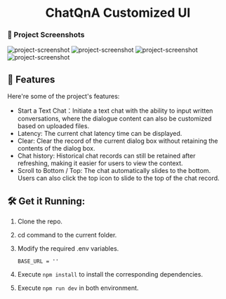 <h1 align="center" id="title"> ChatQnA Customized UI</h1>

### 📸 Project Screenshots

![project-screenshot](https://imgur.com/mdk4b8F.png)
![project-screenshot](https://imgur.com/hzh6Aog.png)
![project-screenshot](https://imgur.com/JZ6b2yF.png)
![project-screenshot](https://imgur.com/KFV4UPD.png)



<h2>🧐 Features</h2>

Here're some of the project's features:

- Start a Text Chat：Initiate a text chat with the ability to input written conversations, where the dialogue content can also be customized based on uploaded files.
- Latency: The current chat latency time can be displayed.
- Clear: Clear the record of the current dialog box without retaining the contents of the dialog box.
- Chat history: Historical chat records can still be retained after refreshing, making it easier for users to view the context.
- Scroll to Bottom / Top: The chat automatically slides to the bottom. Users can also click the top icon to slide to the top of the chat record.

<h2>🛠️ Get it Running:</h2>

1. Clone the repo.

2. cd command to the current folder.

3. Modify the required .env variables.
    ```
    BASE_URL = ''
    ```
4. Execute `npm install` to install the corresponding dependencies.

5. Execute `npm run dev` in both environment.
